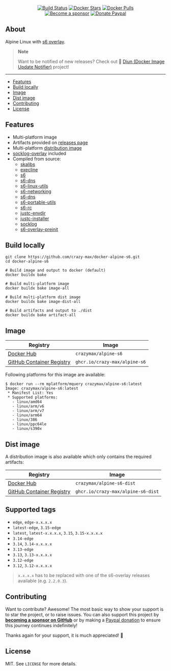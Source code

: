 <p align="center">
  <a href="https://github.com/crazy-max/docker-alpine-s6/actions?workflow=build"><img src="https://img.shields.io/github/actions/workflow/status/crazy-max/docker-alpine-s6/build.yml?branch=master&label=build&logo=github&style=flat-square" alt="Build Status"></a>
  <a href="https://hub.docker.com/r/crazymax/alpine-s6/"><img src="https://img.shields.io/docker/stars/crazymax/alpine-s6.svg?style=flat-square&logo=docker" alt="Docker Stars"></a>
  <a href="https://hub.docker.com/r/crazymax/alpine-s6/"><img src="https://img.shields.io/docker/pulls/crazymax/alpine-s6.svg?style=flat-square&logo=docker" alt="Docker Pulls"></a>
  <br /><a href="https://github.com/sponsors/crazy-max"><img src="https://img.shields.io/badge/sponsor-crazy--max-181717.svg?logo=github&style=flat-square" alt="Become a sponsor"></a>
  <a href="https://www.paypal.me/crazyws"><img src="https://img.shields.io/badge/donate-paypal-00457c.svg?logo=paypal&style=flat-square" alt="Donate Paypal"></a>
</p>

## About

Alpine Linux with [s6 overlay](https://github.com/just-containers/s6-overlay/).

> **Note**
> 
> Want to be notified of new releases? Check out 🔔 [Diun (Docker Image Update Notifier)](https://github.com/crazy-max/diun)
> project!

___

* [Features](#features)
* [Build locally](#build-locally)
* [Image](#image)
* [Dist image](#dist-image)
* [Contributing](#contributing)
* [License](#license)

## Features

* Multi-platform image
* Artifacts provided on [releases page](https://github.com/crazy-max/docker-alpine-s6/releases)
* Multi-platform [distribution image](#dist-image)
* [socklog-overlay](https://github.com/just-containers/socklog-overlay) included
* Compiled from source:
  * [skalibs](https://github.com/skarnet/skalibs)
  * [execline](https://github.com/skarnet/execline)
  * [s6](https://github.com/skarnet/s6)
  * [s6-dns](https://github.com/skarnet/s6-dns)
  * [s6-linux-utils](https://github.com/skarnet/s6-linux-utils)
  * [s6-networking](https://github.com/skarnet/s6-networking)
  * [s6-dns](https://github.com/skarnet/s6-dns)
  * [s6-portable-utils](https://github.com/skarnet/s6-portable-utils)
  * [s6-rc](https://github.com/skarnet/s6-rc)
  * [justc-envdir](https://github.com/just-containers/justc-envdir)
  * [justc-installer](https://github.com/just-containers/justc-installer)
  * [socklog](https://github.com/just-containers/socklog)
  * [s6-overlay-preinit](https://github.com/just-containers/s6-overlay-preinit)

## Build locally

```shell
git clone https://github.com/crazy-max/docker-alpine-s6.git
cd docker-alpine-s6

# Build image and output to docker (default)
docker buildx bake

# Build multi-platform image
docker buildx bake image-all

# Build multi-platform dist image
docker buildx bake image-dist-all

# Build artifacts and output to ./dist
docker buildx bake artifact-all
```

## Image

| Registry                                                                                         | Image                           |
|--------------------------------------------------------------------------------------------------|---------------------------------|
| [Docker Hub](https://hub.docker.com/r/crazymax/alpine-s6/)                                            | `crazymax/alpine-s6`                 |
| [GitHub Container Registry](https://github.com/users/crazy-max/packages/container/package/alpine-s6)  | `ghcr.io/crazy-max/alpine-s6`        |

Following platforms for this image are available:

```
$ docker run --rm mplatform/mquery crazymax/alpine-s6:latest
Image: crazymax/alpine-s6:latest
 * Manifest List: Yes
 * Supported platforms:
   - linux/amd64
   - linux/arm/v6
   - linux/arm/v7
   - linux/arm64
   - linux/386
   - linux/ppc64le
   - linux/s390x
```

## Dist image

A distribution image is also available which only contains the required artifacts:

| Registry                                                                                         | Image                           |
|--------------------------------------------------------------------------------------------------|---------------------------------|
| [Docker Hub](https://hub.docker.com/r/crazymax/alpine-s6-dist/)                                            | `crazymax/alpine-s6-dist`                 |
| [GitHub Container Registry](https://github.com/users/crazy-max/packages/container/package/alpine-s6-dist)  | `ghcr.io/crazy-max/alpine-s6-dist`        |

## Supported tags

* `edge`, `edge-x.x.x.x`
* `latest-edge`, `3.15-edge`
* `latest`, `latest-x.x.x.x`, `3.15`, `3.15-x.x.x.x`
* `3.14-edge`
* `3.14`, `3.14-x.x.x.x`
* `3.13-edge`
* `3.13`, `3.13-x.x.x.x`
* `3.12-edge`
* `3.12`, `3.12-x.x.x.x`

> `x.x.x.x` has to be replaced with one of the s6-overlay releases available (e.g. `2.2.0.3`).

## Contributing

Want to contribute? Awesome! The most basic way to show your support is to star the project, or to raise issues. You
can also support this project by [**becoming a sponsor on GitHub**](https://github.com/sponsors/crazy-max) or by making
a [Paypal donation](https://www.paypal.me/crazyws) to ensure this journey continues indefinitely!

Thanks again for your support, it is much appreciated! :pray:

## License

MIT. See `LICENSE` for more details.
